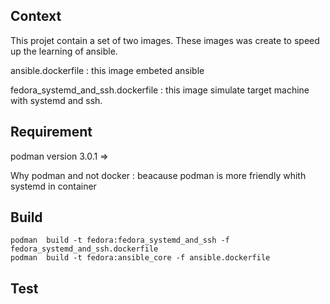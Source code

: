 ## Context

This projet contain a set of two images. These images was create to speed up the learning of ansible.

ansible.dockerfile : this image embeted ansible 

fedora_systemd_and_ssh.dockerfile : this image simulate target machine with systemd and ssh.

## Requirement
podman version 3.0.1 =>

Why podman and not docker : beacause podman is more friendly whith systemd in container
## Build

```
podman  build -t fedora:fedora_systemd_and_ssh -f fedora_systemd_and_ssh.dockerfile
podman  build -t fedora:ansible_core -f ansible.dockerfile
```

## Test
## 